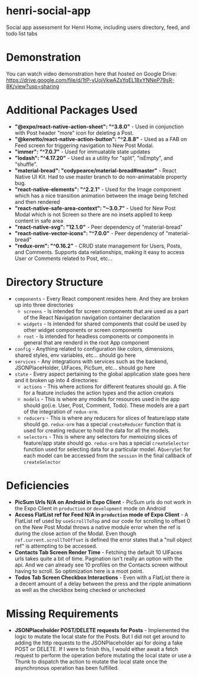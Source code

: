 # henri-social-app
Social app assessment for Henri Home, including users directory, feed, and todo list tabs

# Demonstration
You can watch video demonstration here that hosted on Google Drive: https://drive.google.com/file/d/1tP-yUojVkwAZsYqEL18xYNNeP79sR-8K/view?usp=sharing


# Additional Packages Used
- **"@expo/react-native-action-sheet": "^3.8.0"** - Used in conjunction with Post header "more" icon for deleting a Post.
- **"@kenetto/react-native-action-button": "^2.8.8"** - Used as a FAB on Feed screen for triggering navigation to New Post Modal.
- **"immer": "^7.0.7"** - Used for immuatable state updates
- **"lodash": "^4.17.20"** - Used as a utility for "split", "isEmpty", and "shuffle". 
- **"material-bread": "codypearce/material-bread#master"** - React Native UI Kit. Had to use master branch to do non-animatable property bug.
- **"react-native-elements": "^2.2.1"** - Used for the Image component which has a nice transition animation between the image being fetched and then rendered
- **"react-native-safe-area-context": "~3.0.7"** - Used for New Post Modal which is not Screen so there are no insets applied to keep content in safe area
- **"react-native-svg": "12.1.0"** - Peer dependency of "material-bread"
- **"react-native-vector-icons": "^7.0.0"** - Peer dependency of "material-bread"
- **"redux-orm": "^0.16.2"** - CRUD state management for Users, Posts, and Comments. Supports data relationships, making it easy to access User or Comments related to Post, etc...


# Directory Structure
- `components` - Every React component resides here. And they are broken up into three directories
  - `screens` - Is intended for screen components that are used as a part of the React Navigation navigation container declaration
  - `widgets` - Is intended for shared components that could be used by other widget components or screen components
  - `root` - Is intended for headless components or components in general that are renderd in the root App component
- `config` - Anything related to configuration like colors, dimensions, shared styles, env variables, etc... should go here
- `services` - Any integrations with services such as the backend, JSONPlaceHolder, UIFaces, PicSum, etc... should go here
- `state` - Every aspect pertaining to the global application state goes here and it broken up into 4 directories:
  - `actions` - This where actions for different features should go. A file for a feature includes the action types and the action creators
  - `models` - This is where any models for resources used in the app should go(i.e. User, Post, Comment, Todo). These models are a part of the integration of `redux-orm`.
  - `reducers` - This is where any reducers for slices of feature/app state should go. `redux-orm` has a special `createReducer` function that is used for creating reducer to hold the data for all the models.
  - `selectors` - This is where any selectors for memoizing slices of feature/app state should go. `redux-orm` has a special `createSelector` function used for selecting data for a particular model. A`QuerySet` for each model can be accessed from the `session` in the final callback of `createSelector`
    
# Deficiencies
- **PicSum Urls N/A on Android in Expo Client** - PicSum urls do not work in the Expo Client in `production` or `development` mode on Android
- **Access FlatList ref for Feed N/A in `production` mode of Expo Client** - A FlatList ref used by `useScrollToTop` and our code for scrolling to offset 0 on the New Post Modal throws a native module error when the ref is during the close action of the Modal. Even though `ref.current.scrollToOffset` is defined the error states that a "null object ref" is attempting to be accessed.
- **Contacts Tab Screen Render Time** - Fetching the default 10 UIFaces urls takes quite a bit of time. Pagination isn't really an option with the api. And we can already see 10 profiles on the Contacts screen without having to scroll. So optimization here is a moot point.
- **Todos Tab Screen Checkbox Interactions** - Even with a FlatList there is a decent amount of a delay between the press and the ripple animationn as well as the checkbox being checked or unchecked

# Missing Requirements
- **JSONPlaceholder POST/DELETE requests for Posts** - Implemented the logic to mutate the local state for the Posts. But I did not get around to adding the http requests to the JSONPlaceholder api for doing a fake POST or DELETE. If I were to finish this, I would either await a fetch request to perform the operation before mutating the local state or use a Thunk to dispatch the action to mutate the local state once the asynchronous operation has been fulfilled.

